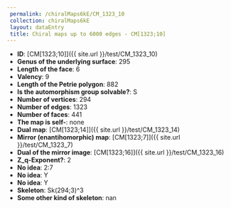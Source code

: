 ```yaml
--- 
 permalink: /chiralMaps6kE/CM_1323_10 
 collection: chiralMaps6kE
 layout: dataEntry
 title: Chiral maps up to 6000 edges - CM[1323;10]
---
```


- **ID**: [CM[1323;10]]({{ site.url }}/test/CM_1323_10)
- **Genus of the underlying surface**: 295
- **Length of the face**: 6
- **Valency**: 9
- **Length of the Petrie polygon**: 882
- **Is the automorphism group solvable?**: S
- **Number of vertices**: 294
- **Number of edges**: 1323
- **Number of faces**: 441
- **The map is self-**: none
- **Dual map**: [CM[1323;14]]({{ site.url }}/test/CM_1323_14)
- **Mirror (enantihomorphic) map**: [CM[1323;7]]({{ site.url }}/test/CM_1323_7)
- **Dual of the mirror image**: [CM[1323;16]]({{ site.url }}/test/CM_1323_16)
- **Z_q-Exponent?**: 2
- **No idea**:  2:7
- **No idea**: Y
- **No idea**: Y
- **Skeleton**: Sk(294;3)^3
- **Some other kind of skeleton**: nan
